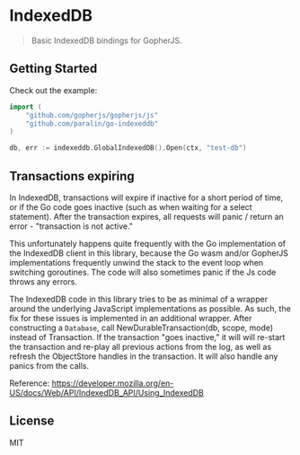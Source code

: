 # IndexedDB

> Basic IndexedDB bindings for GopherJS.

## Getting Started

Check out the example:

```go
import (
	"github.com/gopherjs/gopherjs/js"
	"github.com/paralin/go-indexeddb"
)

db, err := indexeddb.GlobalIndexedDB().Open(ctx, "test-db")
```

## Transactions expiring

In IndexedDB, transactions will expire if inactive for a short period of time,
or if the Go code goes inactive (such as when waiting for a select statement).
After the transaction expires, all requests will panic / return an error -
"transaction is not active."

This unfortunately happens quite frequently with the Go implementation of the
IndexedDB client in this library, because the Go wasm and/or GopherJS
implementations frequently unwind the stack to the event loop when switching
goroutines. The code will also sometimes panic if the Js code throws any errors.

The IndexedDB code in this library tries to be as minimal of a wrapper around
the underlying JavaScript implementations as possible. As such, the fix for
these issues is implemented in an additional wrapper. After constructing a
`Database`, call NewDurableTransaction(db, scope, mode) instead of Transaction.
If the transaction "goes inactive," it will will re-start the transaction and
re-play all previous actions from the log, as well as refresh the ObjectStore
handles in the transaction. It will also handle any panics from the calls.

Reference:
https://developer.mozilla.org/en-US/docs/Web/API/IndexedDB_API/Using_IndexedDB

## License

MIT
